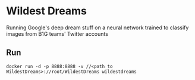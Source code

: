 # Wildest Dreams
Running Google's deep dream stuff on a neural network trained to classify images from B1G teams' Twitter accounts

## Run
`docker run -d -p 8888:8888 -v //<path to WildestDreams>://root/WildestDreams wildestdreams`

